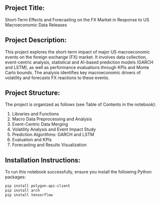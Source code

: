 Project Title:
---------------
Short-Term Effects and Forecasting on the FX Market in Response to US Macroeconomic Data Releases

Project Description:
--------------------
This project explores the short-term impact of major US macroeconomic events on the foreign exchange (FX) market. It involves data collection, event-centric analysis, statistical and AI-based prediction models (GARCH and LSTM), as well as performance evaluations through KPIs and Monte Carlo bounds. The analysis identifies key macroeconomic drivers of volatility and forecasts FX reactions to these events.

Project Structure:
------------------
The project is organized as follows (see Table of Contents in the notebook):
1. Libraries and Functions
2. Macro Data Preprocessing and Analysis
3. Event-Centric Data Merging
4. Volatility Analysis and Event Impact Study
5. Prediction Algorithms: GARCH and LSTM
6. Evaluation and KPIs
7. Forecasting and Results Visualization

Installation Instructions:
--------------------------
To run this notebook successfully, ensure you install the following Python packages:

```bash
pip install polygon-api-client
pip install arch
pip install tensorflow
